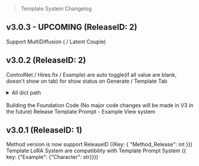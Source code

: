 > Template System Changelog

## v3.0.3 - UPCOMING (ReleaseID: 2)
Support MultiDiffusion ( / Latent Couple) <br />

## v3.0.2 (ReleaseID: 2)
ControlNet / Hires.fix / Example) are auto toggle(if all value are blank, doesn't show on tab) for show status on Generate / Template Tab 
<details> <summary> All dict path </summary>
ConrtolNet: {key: {"ControlNet": {"isEnabled": bool}}} <br />
Hires.fix: {Key: {"Hires": {"isEnabled": bool}}} <br />
Example: {Key: {"Example": {"isEnabled": bool}}} <br />
</details> <br/>
Building the Foundation Code (No major code changes will be made in V3 in the future)
Release Template Prompt - Example View system

## v3.0.1 (ReleaseID: 1)
Method version is now support ReleaseID ({Key: { "Method_Release": int }}) </br>
Template LoRA System are compatibility with Template Prompt System ({ key: {"Example": {"Character": str}}})